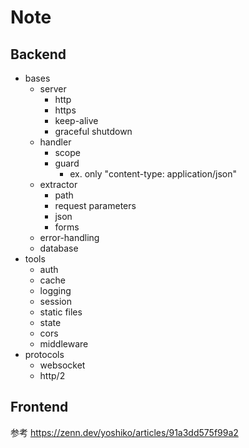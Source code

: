 # Note

## Backend

- bases
  - server
    - http
    - https
    - keep-alive
    - graceful shutdown
  - handler
    - scope
    - guard
      - ex. only "content-type: application/json"
  - extractor
    - path
    - request parameters
    - json
    - forms
  - error-handling
  - database
- tools
  - auth
  - cache
  - logging
  - session
  - static files
  - state
  - cors
  - middleware
- protocols
  - websocket
  - http/2

## Frontend

参考
<https://zenn.dev/yoshiko/articles/91a3dd575f99a2>
